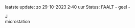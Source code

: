 laatste update: 
zo 29-10-2023  2:40   uur 
Status: FAALT - geel - 
<div class="service R">J</div><div class="service Y">microstation</div>